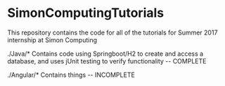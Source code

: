 # SimonComputingTutorials

This repository contains the code for all of the tutorials for Summer 2017 internship at Simon Computing

./Java/* Contains code using Springboot/H2 to create and access a database, and uses jUnit testing to verify functionality -- COMPLETE

./Angular/* Contains things -- INCOMPLETE